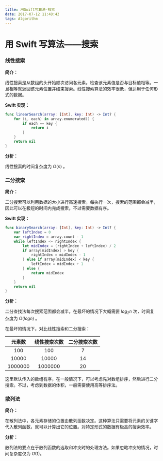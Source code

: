 ```yaml
---
title: 用Swift写算法-搜索
date: 2017-07-12 11:40:43
tags: Algorithm
---
```


# 用 Swift 写算法——搜索

### 线性搜索

**简介：**

线性搜索是从数组的头开始顺次访问各元素，检查该元素值是否与目标值相等。一旦相等就返回该元素位置并结束搜索。线性搜索算法的效率很低，但适用于任何形式的数据。

**Swift 实现：**

```swift
func linearSearch(array: [Int], key: Int) -> Int? {
    for (i, each) in array.enumerated() {
        if each == key {
            return i
        }
    }
    return nil
}
```

**分析：**

线性搜索的时间复杂度为 $O(n)$ 。

### 二分搜索

**简介：**

二分搜索可以利用数据的大小进行高速搜索。每执行一次，搜索的范围都会减半，因此可以在极短的时间内完成搜索，不过需要数据有序。

**Swift 实现：**

```swift
func binarySearch(array: [Int], key: Int) -> Int? {
    var leftIndex = 0
    var rightIndex = array.count - 1
    while leftIndex <= rightIndex {
        let midIndex = (rightIndex + leftIndex) / 2
        if array[midIndex] > key {
            rightIndex = midIndex - 1
        } else if array[midIndex] < key {
            leftIndex = midIndex + 1
        } else {
            return midIndex
        }
    }
    return nil
}
```

**分析：**

二分查找法每次搜索范围都会减半，在最坏的情况下大概需要 $log_2n$ 次，时间复杂度为 $O(logn)$ 。

在最坏的情况下，对比线性搜索和二分搜索：

|   元素数   | 线性搜索次数  | 二分搜索次数 |
| :-----: | :-----: | :----: |
|   100   |   100   |   7    |
|  10000  |  10000  |   14   |
| 1000000 | 1000000 |   20   |

这里默认传入的数组有序。在一般情况下，可以考虑先对数组排序，然后进行二分搜索。不过，考虑到数据的体积，一般需要使用高等排序法。

### 散列法

**简介：**

在散列法中，各元素存储的位置由散列函数决定。这种算法只需要将元素的关键字代入散列函数，就可以计算出它的位置。对特定形式的数据有极高的搜索效率。

**分析：**

散列法的要点在于散列函数的选取和冲突时的处理方法。如果忽略冲突的情况，时间复杂度仅为 $O(1)$。